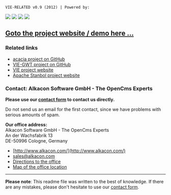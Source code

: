 `VIE-RELATED v0.9 (2012) | Powered by:`


<img src="http://www.alkacon.com/export/system/modules/org.opencms.website.template/resources/img/logo/logo_alkacon.gif" />
<img src="http://www.opencms.org/export/system/modules/org.opencms.website.template/resources/img/logo/logo_opencms.gif" />
<img src="http://www.alkacon.com/system/modules/org.opencms.website.template/resources/img/logo/iks-logo.png" />
<img src="http://www.alkacon.com/system/modules/org.opencms.website.template/resources/img/logo/vie_logo.png" />

## [Goto the project website / demo here ...](http://alkacon.github.com/vie-related/)

### Related links

- [acacia project on GitHub](https://github.com/alkacon/acacia)
- [VIE-GWT project on GitHub](https://github.com/alkacon/vie-gwt)
- [VIE project website](http://viejs.org/)
- [Apache Stanbol project website](http://incubator.apache.org/stanbol/)


### Contact: Alkacon Software GmbH - The OpenCms Experts

<b>Please use our [contact form](http://www.alkacon.com/en/company/contact/form.html) to contact us directly.</b>

Do not send us an email for the first contact, since we have problems with serious amounts of spam.

<b>Our office address:</b>  
Alkacon Software GmbH - The OpenCms Experts  
An der Wachsfabrik 13   
DE-50996 Cologne, Germany

- [http://www.alkacon.com/](http://www.alkacon.com/)
- [sales@alkacon.com](mailto:sales@alkacon.com)
- [Directions to the office](http://www.alkacon.com/en/company/contact/directions.html)
- [Map of the office location](http://www.alkacon.com/en/company/contact/map.html)

----------

**Please note**: This readme file was written to the best of knowledge. If there are any mistakes, please don't hesitate to use our [contact form](http://www.alkacon.com/en/company/contact/form.html).